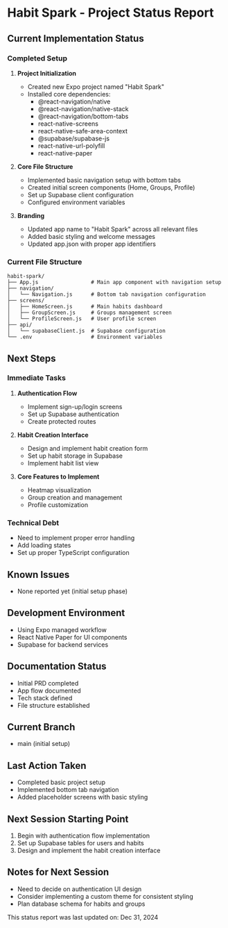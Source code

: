 # Habit Spark - Project Status Report

## Current Implementation Status
### Completed Setup
1. **Project Initialization**
   - Created new Expo project named "Habit Spark"
   - Installed core dependencies:
     - @react-navigation/native
     - @react-navigation/native-stack
     - @react-navigation/bottom-tabs
     - react-native-screens
     - react-native-safe-area-context
     - @supabase/supabase-js
     - react-native-url-polyfill
     - react-native-paper

2. **Core File Structure**
   - Implemented basic navigation setup with bottom tabs
   - Created initial screen components (Home, Groups, Profile)
   - Set up Supabase client configuration
   - Configured environment variables

3. **Branding**
   - Updated app name to "Habit Spark" across all relevant files
   - Added basic styling and welcome messages
   - Updated app.json with proper app identifiers

### Current File Structure
```
habit-spark/
├── App.js                 # Main app component with navigation setup
├── navigation/
│   └── Navigation.js      # Bottom tab navigation configuration
├── screens/
│   ├── HomeScreen.js      # Main habits dashboard
│   ├── GroupScreen.js     # Groups management screen
│   └── ProfileScreen.js   # User profile screen
├── api/
│   └── supabaseClient.js  # Supabase configuration
└── .env                   # Environment variables
```

## Next Steps
### Immediate Tasks
1. **Authentication Flow**
   - Implement sign-up/login screens
   - Set up Supabase authentication
   - Create protected routes

2. **Habit Creation Interface**
   - Design and implement habit creation form
   - Set up habit storage in Supabase
   - Implement habit list view

3. **Core Features to Implement**
   - Heatmap visualization
   - Group creation and management
   - Profile customization

### Technical Debt
- Need to implement proper error handling
- Add loading states
- Set up proper TypeScript configuration

## Known Issues
- None reported yet (initial setup phase)

## Development Environment
- Using Expo managed workflow
- React Native Paper for UI components
- Supabase for backend services

## Documentation Status
- Initial PRD completed
- App flow documented
- Tech stack defined
- File structure established

## Current Branch
- main (initial setup)

## Last Action Taken
- Completed basic project setup
- Implemented bottom tab navigation
- Added placeholder screens with basic styling

## Next Session Starting Point
1. Begin with authentication flow implementation
2. Set up Supabase tables for users and habits
3. Design and implement the habit creation interface

## Notes for Next Session
- Need to decide on authentication UI design
- Consider implementing a custom theme for consistent styling
- Plan database schema for habits and groups

This status report was last updated on: Dec 31, 2024
